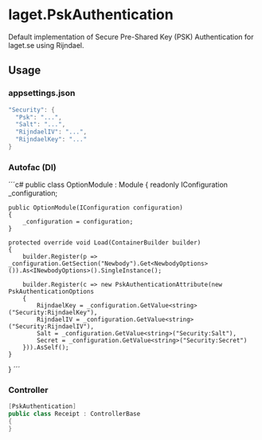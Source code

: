 ﻿# laget.PskAuthentication
Default implementation of Secure Pre-Shared Key (PSK) Authentication for laget.se using Rijndael.

## Usage
### appsettings.json
```c#
"Security": {
  "Psk": "...",
  "Salt": "...",
  "RijndaelIV": "...",
  "RijndaelKey": "..."
}
```

### Autofac (DI)
´´´c#
public class OptionModule : Module
{
    readonly IConfiguration _configuration;

    public OptionModule(IConfiguration configuration)
    {
        _configuration = configuration;
    }

    protected override void Load(ContainerBuilder builder)
    {
        builder.Register(p => _configuration.GetSection("Newbody").Get<NewbodyOptions>()).As<INewbodyOptions>().SingleInstance();

        builder.Register(c => new PskAuthenticationAttribute(new PskAuthenticationOptions
        {
            RijndaelKey = _configuration.GetValue<string>("Security:RijndaelKey"),
            RijndaelIV = _configuration.GetValue<string>("Security:RijndaelIV"),
            Salt = _configuration.GetValue<string>("Security:Salt"),
            Secret = _configuration.GetValue<string>("Security:Secret")
        })).AsSelf();
    }
}
´´´

### Controller
```c#
[PskAuthentication]
public class Receipt : ControllerBase
{
}
```
